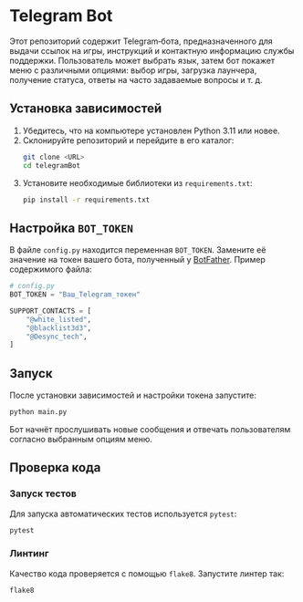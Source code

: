 # Telegram Bot

Этот репозиторий содержит Telegram‑бота, предназначенного для выдачи ссылок на игры, инструкций и контактную информацию службы поддержки. Пользователь может выбрать язык, затем бот покажет меню с различными опциями: выбор игры, загрузка лаунчера, получение статуса, ответы на часто задаваемые вопросы и т. д.

## Установка зависимостей

1. Убедитесь, что на компьютере установлен Python 3.11 или новее.
2. Склонируйте репозиторий и перейдите в его каталог:
   ```bash
   git clone <URL>
   cd telegramBot
   ```
3. Установите необходимые библиотеки из `requirements.txt`:
   ```bash
   pip install -r requirements.txt
   ```

## Настройка `BOT_TOKEN`

В файле `config.py` находится переменная `BOT_TOKEN`. Замените её значение на токен вашего бота, полученный у [BotFather](https://t.me/BotFather). Пример содержимого файла:

```python
# config.py
BOT_TOKEN = "Ваш_Telegram_токен"

SUPPORT_CONTACTS = [
    "@white_listed",
    "@blacklist3d3",
    "@Desync_tech",
]
```

## Запуск

После установки зависимостей и настройки токена запустите:

```bash
python main.py
```

Бот начнёт прослушивать новые сообщения и отвечать пользователям согласно выбранным опциям меню.

## Проверка кода

### Запуск тестов

Для запуска автоматических тестов используется `pytest`:

```bash
pytest
```

### Линтинг

Качество кода проверяется с помощью `flake8`. Запустите линтер так:

```bash
flake8
```
